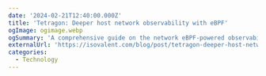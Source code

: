 ```yaml
---
date: '2024-02-21T12:40:00.000Z'
title: 'Tetragon: Deeper host network observability with eBPF'
ogImage: ogimage.webp
ogSummary: 'A comprehensive guide on the network eBPF-powered observability capabilities of Tetragon'
externalUrl: 'https://isovalent.com/blog/post/tetragon-deeper-host-network-observability-with-ebpf/'
categories:
  - Technology
---
```

